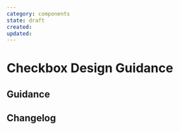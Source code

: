 ```yaml
---
category: components
state: draft
created: 
updated: 
---
```


# Checkbox Design Guidance

## Guidance

## Changelog
